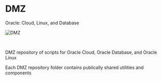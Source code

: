 # DMZ
 Oracle: Cloud, Linux, and Database

![DMZ](https://dns-prefetch.github.io/assets/logos/dmz-header.svg?raw=false "DMZ big title")


&nbsp;

DMZ repository of scripts for Oracle Cloud, Oracle Database, and Oracle Linux

Each DMZ repository folder contains publically shared utilities and components
